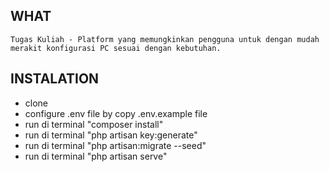 ## WHAT
    Tugas Kuliah - Platform yang memungkinkan pengguna untuk dengan mudah merakit konfigurasi PC sesuai dengan kebutuhan.

## INSTALATION

-   clone
-   configure .env file by copy .env.example file
-   run di terminal "composer install"
-   run di terminal "php artisan key:generate"
-   run di terminal "php artisan:migrate --seed"
-   run di terminal "php artisan serve"

